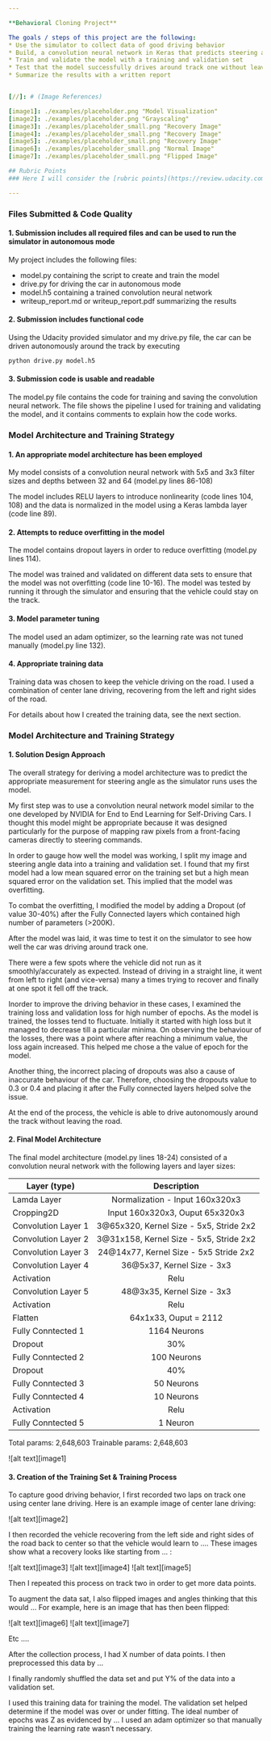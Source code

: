 ```yaml
---

**Behavioral Cloning Project**

The goals / steps of this project are the following:
* Use the simulator to collect data of good driving behavior
* Build, a convolution neural network in Keras that predicts steering angles from images
* Train and validate the model with a training and validation set
* Test that the model successfully drives around track one without leaving the road
* Summarize the results with a written report


[//]: # (Image References)

[image1]: ./examples/placeholder.png "Model Visualization"
[image2]: ./examples/placeholder.png "Grayscaling"
[image3]: ./examples/placeholder_small.png "Recovery Image"
[image4]: ./examples/placeholder_small.png "Recovery Image"
[image5]: ./examples/placeholder_small.png "Recovery Image"
[image6]: ./examples/placeholder_small.png "Normal Image"
[image7]: ./examples/placeholder_small.png "Flipped Image"

## Rubric Points
### Here I will consider the [rubric points](https://review.udacity.com/#!/rubrics/432/view) individually and describe how I addressed each point in my implementation.  

---
```

### Files Submitted & Code Quality

#### 1. Submission includes all required files and can be used to run the simulator in autonomous mode

My project includes the following files:
* model.py containing the script to create and train the model
* drive.py for driving the car in autonomous mode
* model.h5 containing a trained convolution neural network 
* writeup_report.md or writeup_report.pdf summarizing the results

#### 2. Submission includes functional code
Using the Udacity provided simulator and my drive.py file, the car can be driven autonomously around the track by executing 
```sh
python drive.py model.h5
```

#### 3. Submission code is usable and readable

The model.py file contains the code for training and saving the convolution neural network. The file shows the pipeline I used for training and validating the model, and it contains comments to explain how the code works.

### Model Architecture and Training Strategy

#### 1. An appropriate model architecture has been employed

My model consists of a convolution neural network with 5x5 and 3x3 filter sizes and depths between 32 and 64 (model.py lines 86-108) 

The model includes RELU layers to introduce nonlinearity (code lines 104, 108) and the data is normalized in the model using a Keras lambda layer (code line 89). 

#### 2. Attempts to reduce overfitting in the model

The model contains dropout layers in order to reduce overfitting (model.py lines 114). 

The model was trained and validated on different data sets to ensure that the model was not overfitting (code line 10-16). The model was tested by running it through the simulator and ensuring that the vehicle could stay on the track.

#### 3. Model parameter tuning

The model used an adam optimizer, so the learning rate was not tuned manually (model.py line 132).

#### 4. Appropriate training data

Training data was chosen to keep the vehicle driving on the road. I used a combination of center lane driving, recovering from the left and right sides of the road. 

For details about how I created the training data, see the next section. 

### Model Architecture and Training Strategy

#### 1. Solution Design Approach

The overall strategy for deriving a model architecture was to predict the appropriate measurement for steering angle as the simulator runs uses the model.

My first step was to use a convolution neural network model similar to the one developed by NVIDIA for End to End Learning for Self-Driving Cars. I thought this model might be appropriate because it was designed particularly for the purpose of mapping raw pixels from a front-facing cameras directly to steering commands.

In order to gauge how well the model was working, I split my image and steering angle data into a training and validation set. I found that my first model had a low mean squared error on the training set but a high mean squared error on the validation set. This implied that the model was overfitting. 

To combat the overfitting, I modified the model by adding a Dropout (of value 30-40%) after the Fully Connected layers which contained high number of parameters (>200K). 

After the model was laid, it was time to test it on the simulator to see how well the car was driving around track one.

There were a few spots where the vehicle did not run as it smoothly/accurately as expected. Instead of driving in a straight line, it went from left to right (and vice-versa) many a times trying to recover and finally at one spot it fell off the track.

Inorder to improve the driving behavior in these cases, I examined the training loss and validation loss for high number of epochs. As the model is trained, the losses tend to fluctuate. Initially it started with high loss but it managed to decrease till a particular minima. On observing the behaviour of the losses, there was a point where after reaching a minimum value, the loss again increased. This helped me chose a the value of epoch for the model. 

Another thing, the incorrect placing of dropouts was also a cause of inaccurate behaviour of the car. Therefore, choosing the dropouts value to 0.3 or 0.4 and placing it after the Fully connected layers helped solve the issue.

At the end of the process, the vehicle is able to drive autonomously around the track without leaving the road.

#### 2. Final Model Architecture

The final model architecture (model.py lines 18-24) consisted of a convolution neural network with the following layers and layer sizes:

| Layer (type)        | Description                                     | 
| ------------------- |:-----------------------------------------------:| 
| Lamda Layer         | Normalization - Input 160x320x3                 | 
| Cropping2D          | Input 160x320x3, Ouput 65x320x3                 |  
| Convolution Layer 1 | 3@65x320, Kernel Size - 5x5, Stride 2x2         |  
| Convolution Layer 2 | 3@31x158, Kernel Size - 5x5, Stride 2x2         |  
| Convolution Layer 3 | 24@14x77, Kernel Size - 5x5  Stride 2x2         |  
| Convolution Layer 4 | 36@5x37,  Kernel Size - 3x3                     | 
| Activation          | Relu                                            | 
| Convolution Layer 5 | 48@3x35,  Kernel Size - 3x3                     |
| Activation          | Relu                                            | 
| Flatten             | 64x1x33, Ouput = 2112                           |
| Fully Conntected 1  | 1164 Neurons                                    |
| Dropout             | 30%                                             |
| Fully Conntected 2  | 100 Neurons                                     |
| Dropout             | 40%                                             |
| Fully Conntected 3  | 50 Neurons                                      |
| Fully Conntected 4  | 10 Neurons                                      |
| Activation          | Relu                                            | 
| Fully Conntected 5  | 1 Neuron                                        |

Total params: 2,648,603
Trainable params: 2,648,603
 
![alt text][image1]

#### 3. Creation of the Training Set & Training Process

To capture good driving behavior, I first recorded two laps on track one using center lane driving. Here is an example image of center lane driving:

![alt text][image2]

I then recorded the vehicle recovering from the left side and right sides of the road back to center so that the vehicle would learn to .... These images show what a recovery looks like starting from ... :

![alt text][image3]
![alt text][image4]
![alt text][image5]

Then I repeated this process on track two in order to get more data points.

To augment the data sat, I also flipped images and angles thinking that this would ... For example, here is an image that has then been flipped:

![alt text][image6]
![alt text][image7]

Etc ....

After the collection process, I had X number of data points. I then preprocessed this data by ...


I finally randomly shuffled the data set and put Y% of the data into a validation set. 

I used this training data for training the model. The validation set helped determine if the model was over or under fitting. The ideal number of epochs was Z as evidenced by ... I used an adam optimizer so that manually training the learning rate wasn't necessary.
